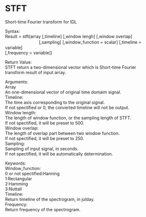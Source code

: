 # STFT
Short-time Fourier transform for IDL

Syntax:  
Result = stft(array [,timeline] [,window lengh] [,window overlap]  
　　　　　　　　[,sampling] [,window_function = scalar] [,timeline = variable]  
                    [,frequency = variable])  

Return Value:  
  STFT return a two-dimensional vector which is Short-time Fourier  
transform result of input array.  
  
Arguments:  
Array  
  An one-dimensional vector of original time domaim signal.  
Timeline:  
  The time axis corresponding to the original signal.  
  If not spectified or 0, the converted timeline will not be output.  
Window length:  
  The length of window function, or the sampling length of STFT.  
  If not spectified, it will be preset to 500.  
Window overlap:  
  The length of overlap part between two window function.  
  If not spectified, it will be preset to 250.  
Sampling:  
  Sampling of input signal, in seconds.  
  If not spectified, it will be automatically determination.  
  
Keywords:  
Window_function:  
  0 or not spectified:Hanning  
  1:Rectangular  
  2:Hamming  
  3:Nuttall  
Timeline:  
  Return timeline of the spectrogram, in julday.  
Frequency:  
  Return frequency of the spectrogram.  
